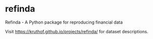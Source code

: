 # refinda
Refinda - A Python package for reproducing financial data 

Visit https://kruthof.github.io/projects/refinda/ for dataset descriptions.
